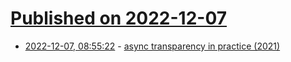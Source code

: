 # [Published on 2022-12-07](index.md)

* [2022-12-07, 08:55:22](https://lobste.rs/s/vagjrr/async_transparency_practice_2021) - [async transparency in practice (2021)](https://hyperscript.org/posts/2021-04-06-aysnc-transparency-in-practice/)

